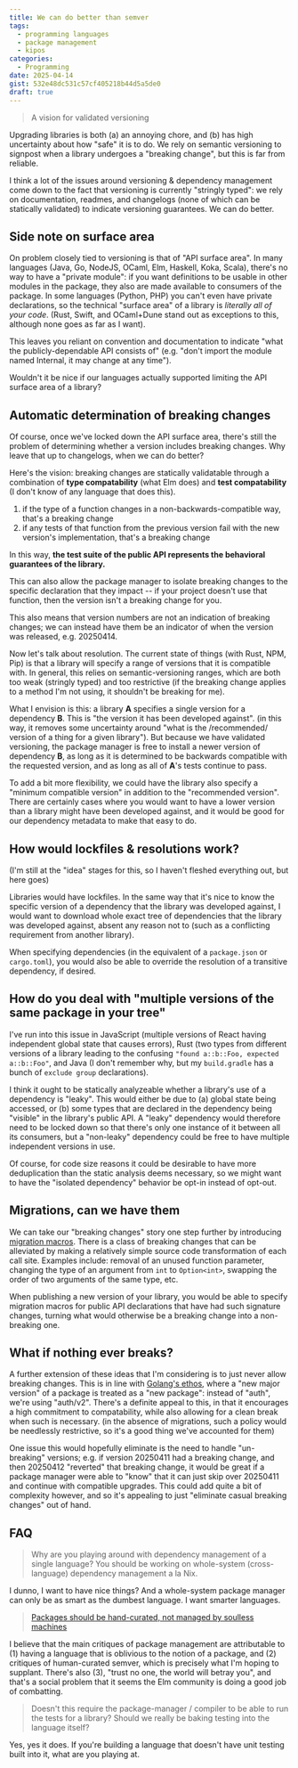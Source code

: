 ```yaml
---
title: We can do better than semver
tags:
  - programming languages
  - package management
  - kipos
categories:
  - Programming
date: 2025-04-14
gist: 532e48dc531c57cf405218b44d5a5de0
draft: true
---
```


> A vision for validated versioning

Upgrading libraries is both (a) an annoying chore, and (b) has high uncertainty about how "safe" it is to do.
We rely on semantic versioning to signpost when a library undergoes a "breaking change", but this is far from reliable.

I think a lot of the issues around versioning & dependency management come down to the fact that versioning is currently "stringly typed": we rely on documentation, readmes, and changelogs (none of which can be statically validated) to indicate versioning guarantees. We can do better.

<!-- more -->

## Side note on surface area

On problem closely tied to versioning is that of "API surface area". In many languages (Java, Go, NodeJS, OCaml, Elm, Haskell, Koka, Scala), there's no way to have a "private module": if you want definitions to be usable in other modules in the package, they also are made available to consumers of the package. In some languages (Python, PHP) you can't even have private declarations, so the technical "surface area" of a library is *literally all of your code*. (Rust, Swift, and OCaml+Dune stand out as exceptions to this, although none goes as far as I want).

This leaves you reliant on convention and documentation to indicate "what the publicly-dependable API consists of" (e.g. "don't import the module named Internal, it may change at any time").

Wouldn't it be nice if our languages actually supported limiting the API surface area of a library?

## Automatic determination of breaking changes

Of course, once we've locked down the API surface area, there's still the problem of determining whether a version includes breaking changes. Why leave that up to changelogs, when we can do better?

Here's the vision: breaking changes are statically validatable through a combination of **type compatability** (what Elm does) and **test compatability** (I don't know of any language that does this).

1. if the type of a function changes in a non-backwards-compatible way, that's a breaking change
2. if any tests of that function from the previous version fail with the new version's implementation, that's a breaking change

In this way, **the test suite of the public API represents the behavioral guarantees of the library.**

This can also allow the package manager to isolate breaking changes to the specific declaration that they impact -- if your project doesn't use that function, then the version isn't a breaking change for you.

This also means that version numbers are not an indication of breaking changes; we can instead have them be an indicator of when the version was released, e.g. 20250414.

Now let's talk about resolution. The current state of things (with Rust, NPM, Pip) is that a library will specify a range of versions that it is compatible with. In general, this relies on semantic-versioning ranges, which are both too weak (stringly typed) and too restrictive (if the breaking change applies to a method I'm not using, it shouldn't be breaking for me).

What I envision is this: a library **A** specifies a single version for a dependency **B**. This is "the version it has been developed against". (in this way, it removes some uncertainty around "what is the /recommended/ version of a thing for a given library"). But because we have validated versioning, the package manager is free to install a newer version of dependency **B**, as long as it is determined to be backwards compatible with the requested version, and as long as all of **A**'s tests continue to pass.

To add a bit more flexibility, we could have the library also specify a "minimum compatible version" in addition to the "recommended version". There are certainly cases where you would want to have a lower version than a library might have been developed against, and it would be good for our dependency metadata to make that easy to do.

## How would lockfiles & resolutions work?

(I'm still at the "idea" stages for this, so I haven't fleshed everything out, but here goes)

Libraries would have lockfiles. In the same way that it's nice to know the specific version of a dependency that the library was developed against, I would want to download whole exact tree of dependencies that the library was developed against, absent any reason not to (such as a conflicting requirement from another library).

When specifying dependencies (in the equivalent of a `package.json` or `cargo.toml`), you would also be able to override the resolution of a transitive dependency, if desired.

## How do you deal with "multiple versions of the same package in your tree"

I've run into this issue in JavaScript (multiple versions of React having independent global state that causes errors), Rust (two types from different versions of a library leading to the confusing `"found a::b::Foo, expected a::b::Foo"`, and Java (I don't remember why, but my `build.gradle` has a bunch of `exclude group` declarations).

I think it ought to be statically analyzeable whether a library's use of a dependency is "leaky". This would either be due to (a) global state being accessed, or (b) some types that are declared in the dependency being "visible" in the library's public API. A "leaky" dependency would therefore need to be locked down so that there's only one instance of it between all its consumers, but a "non-leaky" dependency could be free to have multiple independent versions in use.

Of course, for code size reasons it could be desirable to have more deduplication than the static analysis deems necessary, so we might want to have the "isolated dependency" behavior be opt-in instead of opt-out.

## Migrations, can we have them

We can take our "breaking changes" story one step further by introducing [migration macros](https://welltypedwitch.bearblog.dev/the-way-were-thinking-about-breaking-changes-is-really-silly/). There is a class of breaking changes that can be alleviated by making a relatively simple source code transformation of each call site. Examples include: removal of an unused function parameter, changing the type of an argument from `int` to `Option<int>`, swapping the order of two arguments of the same type, etc.

When publishing a new version of your library, you would be able to specify migration macros for public API declarations that have had such signature changes, turning what would otherwise be a breaking change into a non-breaking one.

## What if nothing ever breaks?

A further extension of these ideas that I'm considering is to just never allow breaking changes. This is in line with [Golang's ethos](https://research.swtch.com/vgo-import), where a "new major version" of a package is treated as a "new package": instead of "auth", we're using "auth/v2". There's a definite appeal to this, in that it encourages a high commitment to compatability, while also allowing for a clean break when such is necessary. (in the absence of migrations, such a policy would be needlessly restrictive, so it's a good thing we've accounted for them)

One issue this would hopefully eliminate is the need to handle "un-breaking" versions; e.g. if version 20250411 had a breaking change, and then 20250412 "reverted" that breaking change, it would be great if a package manager were able to "know" that it can just skip over 20250411 and continue with compatible upgrades. This could add quite a bit of complexity however, and so it's appealing to just "eliminate casual breaking changes" out of hand.

## FAQ

> Why are you playing around with dependency management of a single language? You should be working on whole-system (cross-language) dependency management a la Nix.

I dunno, I want to have nice things? And a whole-system package manager can only be as smart as the dumbest language. I want smarter languages.

> [Packages should be hand-curated, not managed by soulless machines](https://odin-lang.org/docs/faq/#how-do-i-manage-my-code-without-a-package-manager)

I believe that the main critiques of package management are attributable to (1) having a language that is oblivious to the notion of a package, and (2) critiques of human-curated semver, which is precisely what I'm hoping to supplant. There's also (3), "trust no one, the world will betray you", and that's a social problem that it seems the Elm community is doing a good job of combatting.

> Doesn't this require the package-manager / compiler to be able to run the tests for a library? Should we really be baking testing into the language itself?

Yes, yes it does. If you're building a language that doesn't have unit testing built into it, what are you playing at.
